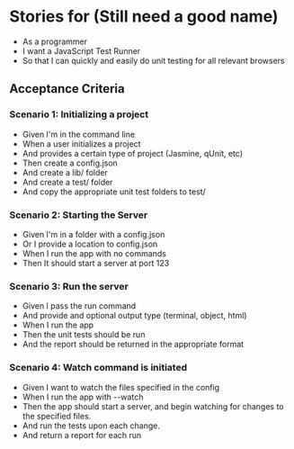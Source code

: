 # Stories for (Still need a good name)

* As a programmer
* I want a JavaScript Test Runner
* So that I can quickly and easily do unit testing for all relevant browsers

## Acceptance Criteria

### Scenario 1: Initializing a project

* Given I'm in the command line
* When a user initializes a project
* And provides a certain type of project (Jasmine, qUnit, etc)
* Then create a config.json
* And create a lib/ folder
* And create a test/ folder
* And copy the appropriate unit test folders to test/

### Scenario 2: Starting the Server

* Given I'm in a folder with a config.json
* Or    I provide a location to config.json
* When  I run the app with no commands
* Then  It should start a server at port 123

### Scenario 3: Run the server
* Given I pass the run command
* And provide and optional output type (terminal, object, html)
* When I run the app
* Then the unit tests should be run
* And the report should be returned in the appropriate format

### Scenario 4: Watch command is initiated
* Given I want to watch the files specified in the config
* When I run the app with --watch
* Then the app should start a server, and begin watching for changes to the specified files.
* And  run the tests upon each change. 
* And  return a report for each run
